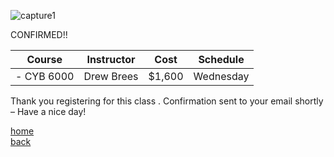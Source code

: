 ![capture1](https://user-images.githubusercontent.com/44885441/48521130-2ff67780-e841-11e8-8efa-807518dbd66f.PNG)

CONFIRMED!! 


|   Course   | Instructor      | Cost    | Schedule              |
|:----------:|-----------------|---------|-----------------------|
| - CYB   6000 | Drew   Brees | $1,600  | Wednesday |

Thank you registering for this class . Confirmation sent to your email shortly – Have a nice day!

[home](https://cezenekwe.github.io/backup/)
<br>
[back](https://cezenekwe.github.io/backup/Program-3.html)
